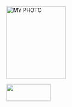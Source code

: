 ﻿<!DOCTYPE html PUBLIC "-//W3C//DTD XHTML 1.0 Transitional//EN" "http://www.w3.org/TR/xhtml1/DTD/xhtml1-transitional.dtd">
<html xmlns="http://www.w3.org/1999/xhtml">

<head>
<meta content="text/html; charset=utf-8" http-equiv="Content-Type" />
<title>Untitled 1</title>
</head>
<img src="../../../BIRTHDAY CO ARNOLD NABBINGO/New folder/DSC_0406.JPG"width="157"height="192"ALT="MY PHOTO"</tr>
<P><href="PAGE5.html"><img src="../../../BIRTHDAY CO ARNOLD NABBINGO/New folder/DSC_0403.JPG"border="0"width ="117"height="45"</P>

<body>
<FRAMESET FRAME BORDERS=2
<FRAMESET></FRAMESET>
<FRAMESET COL="col_width,col_width...."></FRAMESET>
</body>
